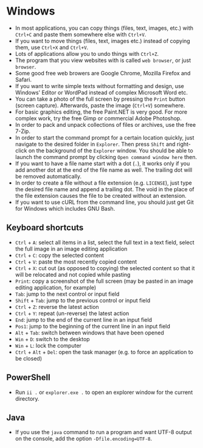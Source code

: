# Windows

 * In most applications, you can copy things (files, text, images, etc.) with `Ctrl+C` and paste them somewhere else with `Ctrl+V`.
 * If you want to move things (files, text, images etc.) instead of copying them, use `Ctrl+X` and `Ctrl+V`.
 * Lots of applications allow you to undo things with `Ctrl+Z`.
 * The program that you view websites with is called `web browser`, or just `browser`.
 * Some good free web browers are Google Chrome, Mozilla Firefox and Safari.
 * If you want to write simple texts without formatting and design, use Windows' Editor or WordPad instead of complex Microsoft Word etc.
 * You can take a photo of the full screen by pressing the `Print` button (screen capture). Afterwards, paste the image (`Ctrl+V`) somewhere.
 * For basic graphics editing, the free Paint.NET is very good. For more complex work, try the free Gimp or commercial Adobe Photoshop.
 * In order to pack and unpack collections of files or archives, use the free 7-Zip.
 * In order to start the command prompt for a certain location quickly, just navigate to the desired folder in `Explorer`. Then press `Shift` and right-click on the background of the `Explorer` window. You should be able to launch the command prompt by clicking `Open command window here` then.
 * If you want to have a file name start with a dot (`.`), it works only if you add another dot at the end of the file name as well. The trailing dot will be removed automatically.
 * In order to create a file without a file extension (e.g. `LICENSE`), just type the desired file name and append a trailing dot. The void in the place of the file extension causes the file to be created without an extension.
 * If you want to use cURL from the command line, you should just get Git for Windows which includes GNU Bash.

## Keyboard shortcuts

 * `Ctrl` + `A`: select all items in a list, select the full text in a text field, select the full image in an image editing application
 * `Ctrl` + `C`: copy the selected content
 * `Ctrl` + `V`: paste the most recently copied content
 * `Ctrl` + `X`: cut out (as opposed to copying) the selected content so that it will be relocated and not copied while pasting
 * `Print`: copy a screenshot of the full screen (may be pasted in an image editing application, for example)
 * `Tab`: jump to the next control or input field
 * `Shift` + `Tab`: jump to the previous control or input field
 * `Ctrl` + `Z`: reverse the latest action
 * `Ctrl` + `Y`: repeat (un-reverse) the latest action
 * `End`: jump to the end of the current line in an input field
 * `Pos1`: jump to the beginning of the current line in an input field
 * `Alt` + `Tab`: switch between windows that have been opened
 * `Win` + `D`: switch to the desktop
 * `Win` + `L`: lock the computer
 * `Ctrl` + `Alt` + `Del`: open the task manager (e.g. to force an application to be closed)

## PowerShell

 * Run `ii .` or `explorer.exe .` to open an explorer window for the current directory.

## Java

 * If you use the `java` command to run a program and want UTF-8 output on the console, add the option `-Dfile.encoding=UTF-8`.
